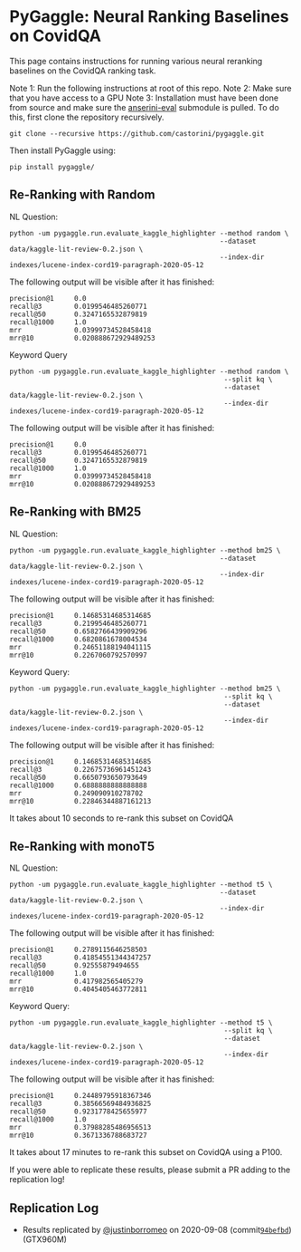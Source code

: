 # PyGaggle: Neural Ranking Baselines on CovidQA

This page contains instructions for running various neural reranking baselines on the CovidQA ranking task. 

Note 1: Run the following instructions at root of this repo.
Note 2: Make sure that you have access to a GPU
Note 3: Installation must have been done from source and make sure the [anserini-eval](https://github.com/castorini/anserini-eval) submodule is pulled. 
To do this, first clone the repository recursively.

```
git clone --recursive https://github.com/castorini/pygaggle.git
```

Then install PyGaggle using:

```
pip install pygaggle/
```

## Re-Ranking with Random

NL Question:

```
python -um pygaggle.run.evaluate_kaggle_highlighter --method random \
                                                    --dataset data/kaggle-lit-review-0.2.json \
                                                    --index-dir indexes/lucene-index-cord19-paragraph-2020-05-12
```

The following output will be visible after it has finished:

```
precision@1     0.0
recall@3        0.0199546485260771
recall@50       0.3247165532879819
recall@1000     1.0
mrr             0.03999734528458418
mrr@10          0.020888672929489253
```

Keyword Query

```
python -um pygaggle.run.evaluate_kaggle_highlighter --method random \
                                                     --split kq \
                                                     --dataset data/kaggle-lit-review-0.2.json \
                                                     --index-dir indexes/lucene-index-cord19-paragraph-2020-05-12
```

The following output will be visible after it has finished:

```
precision@1     0.0
recall@3        0.0199546485260771
recall@50       0.3247165532879819
recall@1000     1.0
mrr             0.03999734528458418
mrr@10          0.020888672929489253
```

## Re-Ranking with BM25

NL Question:

```
python -um pygaggle.run.evaluate_kaggle_highlighter --method bm25 \
                                                    --dataset data/kaggle-lit-review-0.2.json \
                                                    --index-dir indexes/lucene-index-cord19-paragraph-2020-05-12
```

The following output will be visible after it has finished:

```
precision@1     0.14685314685314685
recall@3        0.2199546485260771
recall@50       0.6582766439909296
recall@1000     0.6820861678004534
mrr             0.24651188194041115
mrr@10          0.2267060792570997
```

Keyword Query:

```
python -um pygaggle.run.evaluate_kaggle_highlighter --method bm25 \
                                                     --split kq \
                                                     --dataset data/kaggle-lit-review-0.2.json \
                                                     --index-dir indexes/lucene-index-cord19-paragraph-2020-05-12
```

The following output will be visible after it has finished:

```
precision@1     0.14685314685314685
recall@3        0.22675736961451243
recall@50       0.6650793650793649
recall@1000     0.6888888888888888
mrr             0.249090910278702
mrr@10          0.22846344887161213
```

It takes about 10 seconds to re-rank this subset on CovidQA

## Re-Ranking with monoT5

NL Question:

```
python -um pygaggle.run.evaluate_kaggle_highlighter --method t5 \
                                                    --dataset data/kaggle-lit-review-0.2.json \
                                                    --index-dir indexes/lucene-index-cord19-paragraph-2020-05-12
```

The following output will be visible after it has finished:

```
precision@1     0.2789115646258503
recall@3        0.41854551344347257
recall@50       0.92555879494655
recall@1000     1.0
mrr             0.417982565405279
mrr@10          0.4045405463772811
```

Keyword Query:

```
python -um pygaggle.run.evaluate_kaggle_highlighter --method t5 \
                                                     --split kq \
                                                     --dataset data/kaggle-lit-review-0.2.json \
                                                     --index-dir indexes/lucene-index-cord19-paragraph-2020-05-12
```

The following output will be visible after it has finished:

```
precision@1     0.24489795918367346
recall@3        0.38566569484936825
recall@50       0.9231778425655977
recall@1000     1.0
mrr             0.37988285486956513
mrr@10          0.3671336788683727
```

It takes about 17 minutes to re-rank this subset on CovidQA using a P100.

If you were able to replicate these results, please submit a PR adding to the replication log!


## Replication Log

+ Results replicated by [@justinborromeo](https://github.com/justinborromeo) on 2020-09-08 (commit[`94befbd`](https://github.com/castorini/pygaggle/commit/94befbd58b19c3e46d930e67797102bf174efd01)) (GTX960M)
